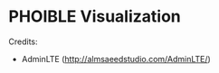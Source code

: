 PHOIBLE Visualization
===================




Credits:

* AdminLTE (<http://almsaeedstudio.com/AdminLTE/>)
